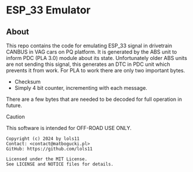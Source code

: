 # ESP_33 Emulator

## About
This repo contains the code for emulating ESP_33 signal in drivetrain CANBUS in VAG cars on PQ platform. 
It is generated by the ABS unit to inform PDC (PLA 3.0) module about its state.
Unfortunately older ABS units are not sending this signal, this generates an DTC in PDC unit which prevents it from work.
For PLA to work there are only two important bytes. 
*  Checksum
*  Simply 4 bit counter, incrementing with each message.

There are a few bytes that are needed to be decoded for full operation in future.

> [!CAUTION]
> This software is intended for OFF-ROAD USE ONLY.
```
Copyright (c) 2024 by lols11
Contact: <contact@matbogucki.pl>
GitHub: https://github.com/lols11

Licensed under the MIT License.
See LICENSE and NOTICE files for details.
```
